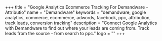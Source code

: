 +++
title = "Google Analytics Ecommerce Tracking For Demandware - Attributio"
name = "Demandware"
keywords = "demandware, google analytics, commerce, ecommerce, adwords, facebook, ppc, attribution, track leads, conversion tracking"
description = "Connect Google Analytics with Demandware to find out where your leads are coming from. Track leads from the source - from search to ppc."
logo = ""
+++
